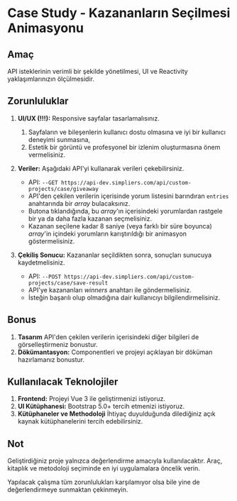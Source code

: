 # Case Study - Kazananların Seçilmesi Animasyonu

## Amaç

API isteklerinin verimli bir şekilde yönetilmesi, UI ve Reactivity yaklaşımlarınızın
ölçülmesidir.

## Zorunluluklar

1. **UI/UX (!!!):** Responsive sayfalar tasarlamalısınız.
    1. Sayfaların ve bileşenlerin kullanıcı dostu olmasına ve iyi bir kullanıcı deneyimi sunmasına,
    2. Estetik bir görüntü ve profesyonel bir izlenim oluşturmasına önem vermelisiniz.

2. **Veriler:**  Aşağıdaki API'yi kullanarak verileri çekebilirsiniz.
    - API: `--GET https://api-dev.simpliers.com/api/custom-projects/case/giveaway`
    - API'den çekilen verilerin içerisinde yorum listesini barındıran `entries` anahtarında bir *array* bulacaksınız.
    - Butona tıklandığında, bu *array*'ın içerisindeki yorumlardan rastgele bir ya da daha fazla kazanan seçmelisiniz.
    - Kazanan seçilene kadar 8 saniye (veya farklı bir süre boyunca) *array*'in içindeki yorumların karıştırıldığı bir animasyon göstermelisiniz. 

3. **Çekiliş Sonucu:** Kazananlar seçildikten sonra, sonuçları sunucuya kaydetmelisiniz.
    - API: `--POST https://api-dev.simpliers.com/api/custom-projects/case/save-result`
    - API'ye kazananları *winners* anahtarı ile göndermelisiniz.
    - İsteğin başarılı olup olmadığına dair kullanıcıyı bilgilendirmelisiniz.

## Bonus

1. **Tasarım** API'den çekilen verilerin içerisindeki diğer bilgileri de görselleştirmeniz bonustur.
2. **Dökümantasyon:**  Componentleri ve projeyi açıklayan bir döküman hazırlamanız bonustur.

## Kullanılacak Teknolojiler
1. **Frontend:** Projeyi Vue 3 ile geliştirmenizi istiyoruz.
2. **UI Kütüphanesi:** Bootstrap 5.0+ tercih etmenizi istiyoruz.
3. **Kütüphaneler ve Methodoloji** İhtiyaç duyulduğunda dilediğiniz açık kaynak kütüphanelerini tercih edebilirsiniz.

## Not

Geliştirdiğiniz proje yalnızca değerlendirme amacıyla kullanılacaktır. Araç, kitaplık ve metodoloji seçiminde en iyi uygulamalara öncelik verin.

Yapılacak çalışma tüm zorunlulukları karşılamıyor olsa bile yine de değerlendirmeye sunmaktan çekinmeyin.
